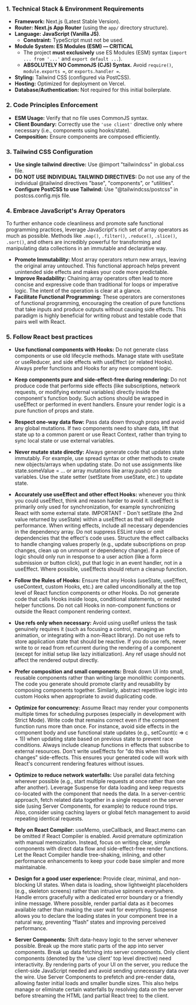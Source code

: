 ### 1. Technical Stack & Environment Requirements

*   **Framework:** Next.js (Latest Stable Version).
*   **Router:** **Next.js App Router** (using the `app/` directory structure).
*   **Language:** **JavaScript (Vanilla JS)**.
    *   **Constraint:** TypeScript must not be used.
*   **Module System: ES Modules (ESM) — CRITICAL**
    *   The project **must exclusively** use ES Modules (ESM) syntax (`import ... from '...'` and `export default ...`).
    *   **ABSOLUTELY NO CommonJS (CJS) Syntax.** Avoid `require()`, `module.exports =`, or `exports.handler =`.
*   **Styling:** Tailwind CSS (configured via PostCSS).
*   **Hosting:** Optimized for deployment on Vercel.
*   **Database/Authentication:** Not required for this initial boilerplate.

### 2. Code Principles Enforcement

*   **ESM Usage:** Verify that no file uses CommonJS syntax.
*   **Client Boundary:** Correctly use the `'use client'` directive only where necessary (i.e., components using hooks/state).
*   **Composition:** Ensure components are composed efficiently.

### 3. Tailwind CSS Configuration

*   **Use single tailwind directive:** Use @import "tailwindcss" in global.css file.
*   **DO NOT USE INDIVIDUAL TAILWIND DIRECTIVES:** Do not use any of the individual @tailwind directives "base", "components", or "utilities".
*   **Configure PostCSS to use Tailwind:** Use "@tailwindcss/postcss" in postcss.config.mjs file.

### 4. Embrace JavaScript's Array Operators

To further enhance code cleanliness and promote safe functional programming practices, leverage JavaScript's rich set of array operators as much as possible. Methods like `.map()`, `.filter()`, `.reduce()`, `.slice()`, `.sort()`, and others are incredibly powerful for transforming and manipulating data collections in an immutable and declarative way.

*   **Promote Immutability:** Most array operators return new arrays, leaving the original array untouched. This functional approach helps prevent unintended side effects and makes your code more predictable.
*   **Improve Readability:** Chaining array operators often lead to more concise and expressive code than traditional for loops or imperative logic. The intent of the operation is clear at a glance.
*   **Facilitate Functional Programming:** These operators are cornerstones of functional programming, encouraging the creation of pure functions that take inputs and produce outputs without causing side effects. This paradigm is highly beneficial for writing robust and testable code that pairs well with React.

### 5. Follow React best practices
*   **Use functional components with Hooks:** Do not generate class components or use old lifecycle methods. Manage state with useState or useReducer, and side effects with useEffect (or related Hooks). Always prefer functions and Hooks for any new component logic.

*   **Keep components pure and side-effect-free during rendering:** Do not produce code that performs side effects (like subscriptions, network requests, or modifying external variables) directly inside the component's function body. Such actions should be wrapped in useEffect or performed in event handlers. Ensure your render logic is a pure function of props and state.

*   **Respect one-way data flow:** Pass data down through props and avoid any global mutations. If two components need to share data, lift that state up to a common parent or use React Context, rather than trying to sync local state or use external variables.

*   **Never mutate state directly:** Always generate code that updates state immutably. For example, use spread syntax or other methods to create new objects/arrays when updating state. Do not use assignments like state.someValue = ... or array mutations like array.push() on state variables. Use the state setter (setState from useState, etc.) to update state.

*   **Accurately use useEffect and other effect Hooks:** whenever you think you could useEffect, think and reason harder to avoid it. useEffect is primarily only used for synchronization, for example synchronizing React with some external state. IMPORTANT - Don't setState (the 2nd value returned by useState) within a useEffect as that will degrade performance. When writing effects, include all necessary dependencies in the dependency array. Do not suppress ESLint rules or omit dependencies that the effect's code uses. Structure the effect callbacks to handle changing values properly (e.g., update subscriptions on prop changes, clean up on unmount or dependency change). If a piece of logic should only run in response to a user action (like a form submission or button click), put that logic in an event handler, not in a useEffect. Where possible, useEffects should return a cleanup function.

*   **Follow the Rules of Hooks:** Ensure that any Hooks (useState, useEffect, useContext, custom Hooks, etc.) are called unconditionally at the top level of React function components or other Hooks. Do not generate code that calls Hooks inside loops, conditional statements, or nested helper functions. Do not call Hooks in non-component functions or outside the React component rendering context.

*   **Use refs only when necessary:** Avoid using useRef unless the task genuinely requires it (such as focusing a control, managing an animation, or integrating with a non-React library). Do not use refs to store application state that should be reactive. If you do use refs, never write to or read from ref.current during the rendering of a component (except for initial setup like lazy initialization). Any ref usage should not affect the rendered output directly.

*   **Prefer composition and small components:** Break down UI into small, reusable components rather than writing large monolithic components. The code you generate should promote clarity and reusability by composing components together. Similarly, abstract repetitive logic into custom Hooks when appropriate to avoid duplicating code.

*   **Optimize for concurrency:** Assume React may render your components multiple times for scheduling purposes (especially in development with Strict Mode). Write code that remains correct even if the component function runs more than once. For instance, avoid side effects in the component body and use functional state updates (e.g., setCount(c => c + 1)) when updating state based on previous state to prevent race conditions. Always include cleanup functions in effects that subscribe to external resources. Don't write useEffects for "do this when this changes" side-effects. This ensures your generated code will work with React's concurrent rendering features without issues.

*   **Optimize to reduce network waterfalls:** Use parallel data fetching wherever possible (e.g., start multiple requests at once rather than one after another). Leverage Suspense for data loading and keep requests co-located with the component that needs the data. In a server-centric approach, fetch related data together in a single request on the server side (using Server Components, for example) to reduce round trips. Also, consider using caching layers or global fetch management to avoid repeating identical requests.

*   **Rely on React Compiler:** useMemo, useCallback, and React.memo can be omitted if React Compiler is enabled. Avoid premature optimization with manual memoization. Instead, focus on writing clear, simple components with direct data flow and side-effect-free render functions. Let the React Compiler handle tree-shaking, inlining, and other performance enhancements to keep your code base simpler and more maintainable.

*   **Design for a good user experience:** Provide clear, minimal, and non-blocking UI states. When data is loading, show lightweight placeholders (e.g., skeleton screens) rather than intrusive spinners everywhere. Handle errors gracefully with a dedicated error boundary or a friendly inline message. Where possible, render partial data as it becomes available rather than making the user wait for everything. Suspense allows you to declare the loading states in your component tree in a natural way, preventing “flash” states and improving perceived performance.

*   **Server Components:** Shift data-heavy logic to the server whenever possible. Break up the more static parts of the app into server components. Break up data fetching into server components. Only client components (denoted by the 'use client' top level directive) need interactivity. By rendering parts of your UI on the server, you reduce the client-side JavaScript needed and avoid sending unnecessary data over the wire. Use Server Components to prefetch and pre-render data, allowing faster initial loads and smaller bundle sizes. This also helps manage or eliminate certain waterfalls by resolving data on the server before streaming the HTML (and partial React tree) to the client.
